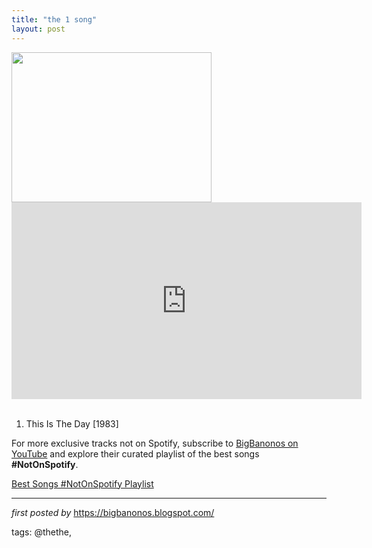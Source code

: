 ```yaml
---
title: "the 1 song"
layout: post
---
```

<div class="separator" >
<a href="https://i.ytimg.com/vi/aPw75ZqpHJs/hqdefault.jpg" imageanchor="1"><img border="0" data-original-height="360" data-original-width="480" height="240" src="https://i.ytimg.com/vi/aPw75ZqpHJs/hqdefault.jpg" width="320" /></a></div>
<iframe allow="accelerometer; autoplay; encrypted-media; gyroscope; picture-in-picture" allowfullscreen="" frameborder="0" height="315" src="https://www.youtube.com/embed/videoseries?list=PLtuNtuTatqI3bFZ-7HwcXkbbegUtl5WJR" width="560"></iframe><br />
<br />
<ol>
<li>This Is The Day [1983]</li>
</ol>


<!--Subscribe and Playlist Links-->
<div>
    <p>For more exclusive tracks not on Spotify, subscribe to <a href="https://www.youtube.com/@BigBanonos" target="_blank">BigBanonos on YouTube</a> and explore their curated playlist of the best songs <strong>#NotOnSpotify</strong>.</p>
    <p><a href="https://www.youtube.com/playlist?list=PLtuNtuTatqI0kFahUCbtbfenC_ET5O_tr" target="_blank">Best Songs #NotOnSpotify Playlist<br /></a></p></div>

<hr />

<p><em>first posted by</em> <a href="https://bigbanonos.blogspot.com/" rel="noopener" target="_new">https://bigbanonos.blogspot.com/</a></p>

<p>tags: @thethe,</p>
